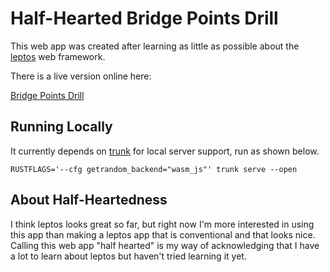 # Half-Hearted Bridge Points Drill

This web app was created after learning as little as possible
about the [leptos](https://book.leptos.dev/view/06_control_flow.html)
web framework.

There is a live version online here:

[Bridge Points Drill](https://ecashin.github.io/brpts/)

## Running Locally

It currently depends on [trunk](https://trunkrs.dev/)
for local server support,
run as shown below.

    RUSTFLAGS='--cfg getrandom_backend="wasm_js"' trunk serve --open

## About Half-Heartedness

I think leptos looks great so far, but right now I'm more interested in using this app
than making a leptos app that is conventional and that looks nice.
Calling this web app "half hearted" is my way of acknowledging
that I have a lot to learn about leptos but haven't tried learning it yet.

